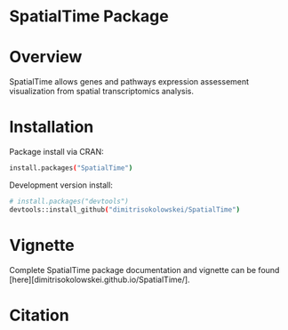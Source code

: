 # SpatialTime Package

# Overview
SpatialTime allows genes and pathways expression assessement visualization from spatial transcriptomics analysis. 

# Installation 
Package install via CRAN:
```sh
install.packages("SpatialTime")
```
Development version install:
```sh
# install.packages("devtools")
devtools::install_github("dimitrisokolowskei/SpatialTime")
```
# Vignette 
Complete SpatialTime package documentation and vignette can be found [here][dimitrisokolowskei.github.io/SpatialTime/].

# Citation
